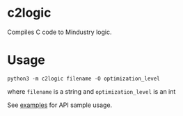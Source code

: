 # c2logic

Compiles C code to Mindustry logic.

# Usage

`python3 -m c2logic filename -O optimization_level`

where `filename` is a string and `optimization_level` is an int

See [examples](./examples) for API sample usage.
